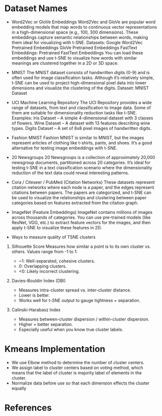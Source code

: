 # Dataset Names
* Word2Vec or GloVe Embeddings
Word2Vec and GloVe are popular word embedding models that map words to continuous vector representations in a high-dimensional space (e.g., 100, 300 dimensions). These embeddings capture semantic relationships between words, making them ideal for visualizing with t-SNE.
Datasets:
Google Word2Vec Pretrained Embeddings
GloVe Pretrained Embeddings
FastText Embeddings: Pretrained FastText Embeddings
You can load these embeddings and use t-SNE to visualize how words with similar meanings are clustered together in a 2D or 3D space.

* MNIST
The MNIST dataset consists of handwritten digits (0-9) and is often used for image classification tasks. Although it’s relatively simple, t-SNE can be used to project high-dimensional pixel data into lower dimensions and visualize the clustering of the digits.
Dataset: MNIST Dataset

* UCI Machine Learning Repository
The UCI Repository provides a wide range of datasets, from text and classification to image data. Some of them are suitable for dimensionality reduction tasks like t-SNE.
Examples:
Iris Dataset – A simple 4-dimensional dataset with 3 classes of flowers.
Wine Dataset – A dataset with 13 features describing wine types.
Digits Dataset – A set of 8x8 pixel images of handwritten digits.

* Fashion MNIST
Fashion MNIST is similar to MNIST, but the images represent articles of clothing like t-shirts, pants, and shoes. It’s a good alternative for testing image embeddings with t-SNE.

* 20 Newsgroups
20 Newsgroups is a collection of approximately 20,000 newsgroup documents, partitioned across 20 categories. It’s ideal for testing t-SNE in a text classification scenario where the dimensionality reduction of the text data could reveal interesting patterns.

* Cora / Citeseer / PubMed (Citation Networks)
These datasets represent citation networks where each node is a paper, and the edges represent citations between papers. The papers are categorized, and t-SNE can be used to visualize the relationships and clustering between paper categories based on features extracted from the citation graph.

* ImageNet (Feature Embeddings)
ImageNet contains millions of images across thousands of categories. You can use pre-trained models (like ResNet, VGG, etc.) to extract feature vectors for the images, and then apply t-SNE to visualize these features in 2D.


* Ways to measure quality of TSNE clusters

1. Silhouette Score
Measures how similar a point is to its own cluster vs. others.
Values range from -1 to 1:
   * ~1: Well-separated, cohesive clusters.
   * 0: Overlapping clusters.
   * <0: Likely incorrect clustering.

2. Davies–Bouldin Index (DBI)
   * Measures intra-cluster spread vs. inter-cluster distance.
   * Lower is better.
   * Works well for t-SNE output to gauge tightness + separation.

4. Calinski-Harabasz Index
   * Measures between-cluster dispersion / within-cluster dispersion.
   * Higher = better separation.
   * Especially useful when you know true cluster labels.

# Kmeans Implementation
* We use Elbow method to determine the number of cluster centers.
* We assign label to cluster centers based on voting method, which means that the label of cluster is majority label of elements in the cluster.
* Normalize data before use so that each dimension effects the cluster equally

# References


